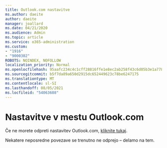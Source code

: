 ```yaml
---
title: Outlook.com nastavitve
ms.author: daeite
author: daeite
manager: joallard
ms.date: 04/21/2020
ms.audience: Admin
ms.topic: article
ms.service: o365-administration
ms.custom:
- "1916"
- "9000302"
ROBOTS: NOINDEX, NOFOLLOW
localization_priority: Normal
ms.openlocfilehash: 95aafc234c4c1cff28816ffe1e8ec2ab258f43c6d05b3e1a778ad1a701235512
ms.sourcegitcommit: b5f7da89a650d2915dc652449623c78be6247175
ms.translationtype: MT
ms.contentlocale: sl-SI
ms.lasthandoff: 08/05/2021
ms.locfileid: "54063608"
---
```

# <a name="settings-in-outlookcom"></a>Nastavitve v mestu Outlook.com

Če ne morete odpreti nastavitev Outlook.com, [kliknite tukaj](https://outlook.live.com/mail/options/general/timeAndLanguage).

Nekatere neposredne povezave se trenutno ne odprejo – delamo na tem.